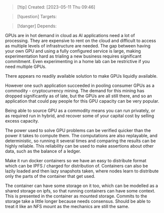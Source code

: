 
>[!tip] Created: [2023-05-11 Thu 09:46]

>[!question] Targets: 

>[!danger] Depends: 

GPUs are in hot demand in cloud as AI applications need a lot of processing.  They are expensive to rent on the cloud and difficult to access as multiple levels of infrastructure are needed.  The gap between having your own GPU and using a fully configured service is large, making experimentation hard as trialing a new business requires significant commitment.  Even experimenting in a home lab can be restrictive if you need multiple GPUs.  

There appears no readily available solution to make GPUs liquidly available.

However one such application succeeded in pooling consumer GPUs as a commodity - cryptocurrency mining.  The demand for this mining has dropped significantly as of late, but the GPUs are all still there, and so an application that could pay people for this GPU capacity can be very popular.

Being able to source GPU as a commodity means you can run privately, or as required run in hybrid, and recover some of your capital cost by selling excess capacity.

The power used to solve GPU problems can be verified quicker than the power it takes to compute them.  The computations are also replayable, and deterministic, so running it several times and comparing the results can be highly reliable.  This reliability can be used to make assertions about other data, such as the balance of a ledger.

Make it run docker containers so we have an easy to distribute format which can be IPFS / charged for distribution of.  Containers can also be lazily loaded and then lazy snapshots taken, where nodes learn to distribute only the parts of the container that get used.

The container can have some storage on it too, which can be modelled as a shared storage on ipfs, so that running containers can have some context.  This is presented in the container as mounted storage.  Commits to the storage take a little longer because needs consensus.  Should be able to treat it like an NFS mount as the mechanics are still the same.


